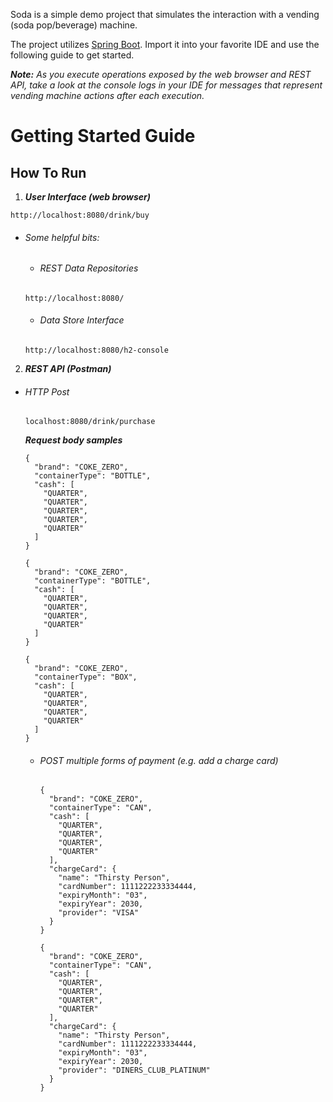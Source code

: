 Soda is a simple demo project that simulates the interaction with a vending (soda pop/beverage) machine.

The project utilizes [Spring Boot](https://spring.io/projects/spring-boot). 
Import it into your favorite IDE and use the following guide to get started.

**_Note:_** _As you execute operations exposed by the web browser and REST API, take a look at the console logs in your IDE for messages that represent vending machine actions after each execution._


# Getting Started Guide


## How To Run
1. **_User Interface (web browser)_**

```
http://localhost:8080/drink/buy
```
  - ###### Some helpful bits:
    - ###### REST Data Repositories
    ```
    http://localhost:8080/
    ```
  
    - ###### Data Store Interface
    ```
    http://localhost:8080/h2-console
    ```

2. **_REST API (Postman)_**
  - ###### HTTP Post
    ```
    localhost:8080/drink/purchase
    ```
    **_Request body samples_**
    ```
    {
      "brand": "COKE_ZERO",
      "containerType": "BOTTLE",
      "cash": [
        "QUARTER",
        "QUARTER",
        "QUARTER",
        "QUARTER",
        "QUARTER"
      ]
    }

    {
      "brand": "COKE_ZERO",
      "containerType": "BOTTLE",
      "cash": [
        "QUARTER",
        "QUARTER",
        "QUARTER",
        "QUARTER"
      ]
    }

    {
      "brand": "COKE_ZERO",
      "containerType": "BOX",
      "cash": [
        "QUARTER",
        "QUARTER",
        "QUARTER",
        "QUARTER"
      ]
    }
    ```
    - ###### POST multiple forms of payment (e.g. add a charge card)
      ```
      {
        "brand": "COKE_ZERO",
        "containerType": "CAN",
        "cash": [
          "QUARTER",
          "QUARTER",
          "QUARTER",
          "QUARTER"
        ],
        "chargeCard": {
          "name": "Thirsty Person",
          "cardNumber": 1111222233334444,
          "expiryMonth": "03",
          "expiryYear": 2030,
          "provider": "VISA"
        }
      }

      {
        "brand": "COKE_ZERO",
        "containerType": "CAN",
        "cash": [
          "QUARTER",
          "QUARTER",
          "QUARTER",
          "QUARTER"
        ],
        "chargeCard": {
          "name": "Thirsty Person",
          "cardNumber": 1111222233334444,
          "expiryMonth": "03",
          "expiryYear": 2030,
          "provider": "DINERS_CLUB_PLATINUM"
        }
      }
      ```
